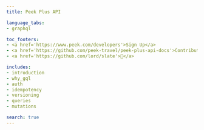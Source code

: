 ```yaml
---
title: Peek Plus API

language_tabs:
- graphql

toc_footers:
- <a href='https://www.peek.com/developers'>Sign Up</a>
- <a href='https://github.com/peek-travel/peek-plus-api-docs'>Contribute</a>
- <a href='https://github.com/lord/slate'>🙌</a>

includes:
- introduction
- why_gql
- auth
- idempotency
- versioning
- queries
- mutations

search: true
---
```

